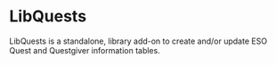 # LibQuests
LibQuests is a standalone, library add-on to create and/or update ESO Quest and Questgiver information tables.
